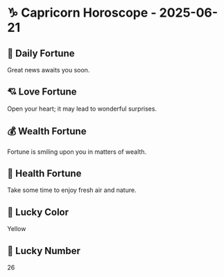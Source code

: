 # ♑ Capricorn Horoscope - 2025-06-21

## 🎯 Daily Fortune

Great news awaits you soon.

## 💘 Love Fortune

Open your heart; it may lead to wonderful surprises.

## 💰 Wealth Fortune

Fortune is smiling upon you in matters of wealth.

## 🌱 Health Fortune

Take some time to enjoy fresh air and nature.

## 🎨 Lucky Color

Yellow

## 🔢 Lucky Number

26
